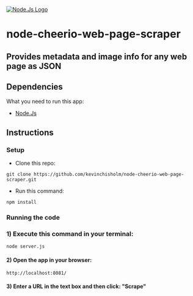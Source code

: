 [![Node.Js  Logo](http://sub1.kevinchisholm.com/blog/images/node-js-logo.png)](https://nodejs.org/)


# node-cheerio-web-page-scraper

## Provides metadata and image info for any web page as JSON 

## Dependencies

What you need to run this app:

* [Node.Js](https://nodejs.org)

## Instructions

### Setup

* Clone this repo:

```
git clone https://github.com/kevinchisholm/node-cheerio-web-page-scraper.git
```

* Run this command:

```
npm install
```

### Running the code

### 1) Execute this command in your terminal:

```
node server.js
```

#### 2) Open the app in your browser:

```
http://localhost:8081/
```
#### 3) Enter a URL in the text box and then click: "Scrape"
